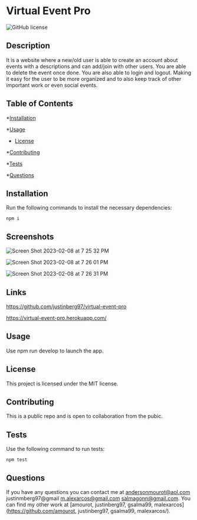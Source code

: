 # Virtual Event Pro
![GitHub license](https://img.shields.io/badge/license-MIT-blue.svg)

## Description
It is a website where a new/old user is able to create an account about events with a descriptions and can add/join with other users. You are able to delete the event once done. You are also able to login and logout. Making it easy for the user to be more organized and to also keep track of other important work or even social events. 

## Table of Contents

*[Installation](#installation)

*[Usage](#usage)

* [License](#license)


*[Contributing](#contributing)

*[Tests](#tests)

*[Questions](#questions)

## Installation

Run the following commands to install the necessary dependencies:
```
npm i
```
## Screenshots

![Screen Shot 2023-02-08 at 7 25 32 PM](https://user-images.githubusercontent.com/109611768/217691359-dd583834-1339-4fe8-814e-7b52dec49869.png)

![Screen Shot 2023-02-08 at 7 26 01 PM](https://user-images.githubusercontent.com/109611768/217691374-56591cf1-0f6e-4dfd-af0f-fbbb762f5288.png)

![Screen Shot 2023-02-08 at 7 26 31 PM](https://user-images.githubusercontent.com/109611768/217691381-f71832ee-d309-4de5-a1f6-1b567d0b5b88.png)

## Links

https://github.com/justinberg97/virtual-event-pro

https://virtual-event-pro.herokuapp.com/

## Usage
Use npm run develop to launch the app.
## License
    
This project is licensed under the MIT license.

## Contributing
This is a public repo and is open to collaboration from the pubic.

## Tests
Use the following command to run tests:
```
npm test
```

## Questions
If you have any questions you can contact me at andersonmourot@aol.com justinmberg97@gmail m.alexarcos@gmail.com salmagonn@gmail.com.
You can find my other work at [amourot, justinberg97, gsalma99, malexarcos](https://github.com/amourot, justinberg97, gsalma99, malexarcos/).
